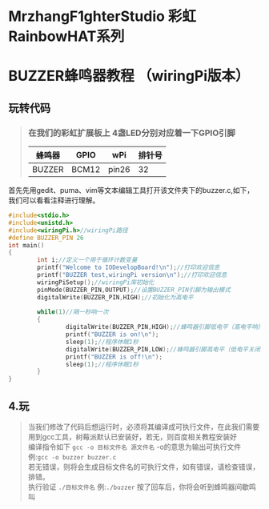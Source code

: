 # MrzhangF1ghterStudio 彩虹RainbowHAT系列
# BUZZER蜂鸣器教程 （wiringPi版本）

## 玩转代码
> ### 在我们的彩虹扩展板上 4盏LED分别对应着一下GPIO引脚
> 蜂鸣器| GPIO | wPi |排针号|
> |----|-----|-----|-----|
> |BUZZER|BCM12|pin26 | 32 |    

首先先用gedit、puma、vim等文本编辑工具打开该文件夹下的buzzer.c,如下，我们可以看看注释进行理解。
```C
#include<stdio.h>
#include<unistd.h>
#include<wiringPi.h>//wiringPi路径
#define BUZZER_PIN 26
int main()
{
		int i;//定义一个用于循环计数变量
		printf("Welcome to IODevelopBoard!\n");//打印欢迎信息
		printf("BUZZER test,wiringPi version\n");//打印欢迎信息
		wiringPiSetup();//wiringPi库初始化
		pinMode(BUZZER_PIN,OUTPUT);//设置BUZZER_PIN引脚为输出模式
		digitalWrite(BUZZER_PIN,HIGH);//初始化为高电平
		
		while(1)//隔一秒响一次
		{
				digitalWrite(BUZZER_PIN,HIGH);//蜂鸣器引脚低电平（高电平响）
				printf("BUZZER is on!\n");
				sleep(1);//程序休眠1秒
				digitalWrite(BUZZER_PIN,LOW);//蜂鸣器引脚高电平（低电平关闭）
				printf("BUZZER is off!\n");
				sleep(1);//程序休眠1秒
		}
}
```
## 4.玩
> 当我们修改了代码后想运行时，必须将其编译成可执行文件，在此我们需要用到gcc工具，树莓派默认已安装好，若无，则百度相关教程安装好<br>
> 编译指令如下 `gcc -o 目标文件名 源文件名` -o的意思为输出可执行文件<br>
> 例:`gcc -o buzzer buzzer.c` <br>
> 若无错误，则将会生成目标文件名的可执行文件，如有错误，请检查错误，排错。<br>
> 执行验证
> `./目标文件名`
>例:`./buzzer`
>按了回车后，你将会听到蜂鸣器间歇鸣叫<br>
